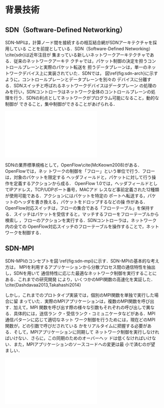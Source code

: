 # 背景技術

## SDN（Software-Defined Networking）

<!-- SDNの説明 -->
SDN-MPIは，計算ノード間を接続するの相互結合網がSDNアーキテクチャを採用している
ことを前提としている．SDN（Software-Defined Networking）\cite{sdn}は近年注目が
集まっている新しいネットワークアーキテクチャである．従来のネットワークアーキテ
クチャでは，パケット制御の決定を担うコントロールプレーンと実際のパケット転送を
担うデータプレーンは，単一のネットワークデバイス上に実装されていた．SDNでは，
図\ref{fig:sdn-arch}に示すように，コントロールプレーンとデータプレーンを別々の
デバイスに分離する．SDNスイッチと呼ばれるネットワークデバイスはデータプレーン
の処理のみを行い，SDNコントローラはネットワーク全体のコントロールプレーンの処
理を行う．SDNの利点としてネットワークがプログラム可能になること，動的な制御が
できること，集中制御ができることがあげられる．

![SDNのアーキテクチャ\label{fig:sdn-arch}](sdn-arch.pdf)

SDNの業界標準規格として，OpenFlow\cite{McKeown2008}がある．OpenFlowでは，ネッ
トワークの制御を「フロー」という単位で行う．フローは，対象のパケットを限定する
ヘッダフィールドと，パケットに対して行う操作を定義するアクションから成る．
OpenFlow 1.0では，ヘッダフィールドとしてIPアドレス，TCP/UDPポート番号，MACアド
レスなど事前定義された12種類が使用可能である．アクションにはパケットを特定の
ポートへ転送する，パケットのヘッダを書き換える，パケットをドロップするなどの操
作がある．OpenFlow対応スイッチは，フローの集合である「フローテーブル」を保持す
る．スイッチはパケットを受信すると，マッチするフローをフローテーブルから検索し
，フローのアクションを実行する．SDNコントローラは，ネットワーク内の全ての
OpenFlow対応スイッチのフローテーブルを操作することで，ネットワークを制御する．

## SDN-MPI

<!-- SDN-MPIのコンセプト -->
SDN-MPIのコンセプトを図 \ref{fig:sdn-mpi}に示す．SDN-MPIの基本的な考え方は，
MPIを利用するアプリケーションから分散プロセス間の通信特性を抽出し，SDNを用いて
通信特性に応じた最適なネットワーク制御を実行することにある．これまでの研究開発
により，いくつかのMPI関数の高速化を実証した．\cite{Dashdavaa2013,Takahashi2014}

しかし，これまでのプロトタイプ実装では，個別のMPI関数を単独で実行した場合に留
まっていた．実際のMPIアプリケーションは，複数のMPI関数を呼び出す．加えて，MPI
関数を呼び出す際の様々な引数もそれぞれの呼び出しで異なる．具体的には，送信ラン
ク・受信ランク・コミュニケータなどがある．MPI通信パターンに応じて適切なネット
ワーク制御を行うためには，現在どのMPI関数が，どの引数で呼びだされている
かをリアルタイムに把握する必要がある．そして，MPIアプリケーションに同期して
ネットワーク制御を実行しなければいけない．さらに，この同期のためのオーバーヘッ
ドは低くなければいけない．また，MPIアプリケーションのソースコードへの変更は最
小で済むのが望ましい．

![SDN-MPIのコンセプト\label{fig:sdn-mpi}](sdn-mpi.pdf)

